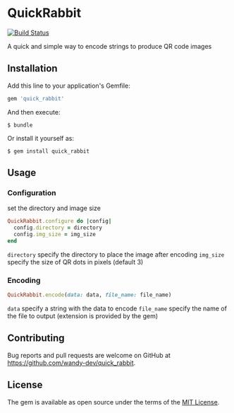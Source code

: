 # QuickRabbit
[![Build Status](https://travis-ci.org/wandy-dev/QuickRabbit.svg?branch=master)](https://travis-ci.org/wandy-dev/QuickRabbit)

A quick and simple way to encode strings to produce QR code images

## Installation

Add this line to your application's Gemfile:

```ruby
gem 'quick_rabbit'
```

And then execute:

    $ bundle

Or install it yourself as:

    $ gem install quick_rabbit

## Usage

### Configuration

set the directory and image size
```ruby
QuickRabbit.configure do |config|
  config.directory = directory
  config.img_size = img_size
end
```
`directory` specify the directory to place the image after encoding
`img_size` specify the size of QR dots in pixels (default 3)

### Encoding

```ruby
QuickRabbit.encode(data: data, file_name: file_name)
```
`data` specify a string with the data to encode
`file_name` specify the name of the file to output (extension is provided by the gem)

## Contributing

Bug reports and pull requests are welcome on GitHub at https://github.com/wandy-dev/quick_rabbit.

## License

The gem is available as open source under the terms of the [MIT License](https://opensource.org/licenses/MIT).
